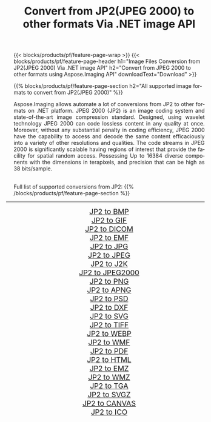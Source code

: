 ﻿---
title: Convert from JP2(JPEG 2000) to other formats Via .NET image API 
weight: 3920
url: /net/conversion/from/jp2/ 
lang: en
langdirlevel: 2
locales: zh-hans,ja,it,ru,de,es,fr,nl,id,lt,pl,pt,vi,tr,ko,zh-hant,ar,hi,th,sv,cs,uk,he
description: Using Aspose.Imaging for .NET you can easily convert from JP2(JPEG 2000) to other formats
---

{{< blocks/products/pf/feature-page-wrap >}}
{{< blocks/products/pf/feature-page-header h1="Image Files Conversion from JP2(JPEG 2000) Via .NET image API" h2="Convert from JPEG 2000 to other formats using Aspose.Imaging API" downloadText="Download" >}}


{{% blocks/products/pf/feature-page-section  h2="All supported image formats to convert from JP2(JPEG 2000)" %}}
<p align=justify>Aspose.Imaging allows automate a lot of conversions from JP2 to other formats on .NET platform. JPEG 2000 (JP2) is an image coding system and state-of-the-art image compression standard. Designed, using wavelet technology JPEG 2000 can code lossless content in any quality at once. Moreover, without any substantial penalty in coding efficiency, JPEG 2000 have the capability to access and decode the same content efficaciously into a variety of other resolutions and qualities. The code streams in JPEG 2000 is significantly scalable having regions of interest that provide the facility for spatial random access. Possessing Up to 16384 diverse components with the dimensions in terapixels, and precision that can be high as 38 bits/sample.</p>
<br/>
Full list of supported conversions from JP2:
{{% /blocks/products/pf/feature-page-section %}}
<div class="container-fluid productfamilypage bg-gray">
    <div class="convertypes bg-gray agp-content section">
        <div class="container">
		<hr style="margin-left:-20px;"/>
		<div class="row other-converters" style="gap: 10px;font-size: 19px;text-align:center;">
		    <div class='col-md-2 other-converter remove-lp remove-rp'><a href="/imaging/net/conversion/jp2-to-bmp/" style="padding:15px;">JP2 to BMP</a></div><div class='col-md-2 other-converter remove-lp remove-rp'><a href="/imaging/net/conversion/jp2-to-gif/" style="padding:15px;">JP2 to GIF</a></div><div class='col-md-2 other-converter remove-lp remove-rp'><a href="/imaging/net/conversion/jp2-to-dicom/" style="padding:15px;">JP2 to DICOM</a></div><div class='col-md-2 other-converter remove-lp remove-rp'><a href="/imaging/net/conversion/jp2-to-emf/" style="padding:15px;">JP2 to EMF</a></div><div class='col-md-2 other-converter remove-lp remove-rp'><a href="/imaging/net/conversion/jp2-to-jpg/" style="padding:15px;">JP2 to JPG</a></div><div class='col-md-2 other-converter remove-lp remove-rp'><a href="/imaging/net/conversion/jp2-to-jpeg/" style="padding:15px;">JP2 to JPEG</a></div><div class='col-md-2 other-converter remove-lp remove-rp'><a href="/imaging/net/conversion/jp2-to-j2k/" style="padding:15px;">JP2 to J2K</a></div><div class='col-md-2 other-converter remove-lp remove-rp'><a href="/imaging/net/conversion/jp2-to-jpeg2000/" style="padding:15px;">JP2 to JPEG2000</a></div><div class='col-md-2 other-converter remove-lp remove-rp'><a href="/imaging/net/conversion/jp2-to-png/" style="padding:15px;">JP2 to PNG</a></div><div class='col-md-2 other-converter remove-lp remove-rp'><a href="/imaging/net/conversion/jp2-to-apng/" style="padding:15px;">JP2 to APNG</a></div><div class='col-md-2 other-converter remove-lp remove-rp'><a href="/imaging/net/conversion/jp2-to-psd/" style="padding:15px;">JP2 to PSD</a></div><div class='col-md-2 other-converter remove-lp remove-rp'><a href="/imaging/net/conversion/jp2-to-dxf/" style="padding:15px;">JP2 to DXF</a></div><div class='col-md-2 other-converter remove-lp remove-rp'><a href="/imaging/net/conversion/jp2-to-svg/" style="padding:15px;">JP2 to SVG</a></div><div class='col-md-2 other-converter remove-lp remove-rp'><a href="/imaging/net/conversion/jp2-to-tiff/" style="padding:15px;">JP2 to TIFF</a></div><div class='col-md-2 other-converter remove-lp remove-rp'><a href="/imaging/net/conversion/jp2-to-webp/" style="padding:15px;">JP2 to WEBP</a></div><div class='col-md-2 other-converter remove-lp remove-rp'><a href="/imaging/net/conversion/jp2-to-wmf/" style="padding:15px;">JP2 to WMF</a></div><div class='col-md-2 other-converter remove-lp remove-rp'><a href="/imaging/net/conversion/jp2-to-pdf/" style="padding:15px;">JP2 to PDF</a></div><div class='col-md-2 other-converter remove-lp remove-rp'><a href="/imaging/net/conversion/jp2-to-html/" style="padding:15px;">JP2 to HTML</a></div><div class='col-md-2 other-converter remove-lp remove-rp'><a href="/imaging/net/conversion/jp2-to-emz/" style="padding:15px;">JP2 to EMZ</a></div><div class='col-md-2 other-converter remove-lp remove-rp'><a href="/imaging/net/conversion/jp2-to-wmz/" style="padding:15px;">JP2 to WMZ</a></div><div class='col-md-2 other-converter remove-lp remove-rp'><a href="/imaging/net/conversion/jp2-to-tga/" style="padding:15px;">JP2 to TGA</a></div><div class='col-md-2 other-converter remove-lp remove-rp'><a href="/imaging/net/conversion/jp2-to-svgz/" style="padding:15px;">JP2 to SVGZ</a></div><div class='col-md-2 other-converter remove-lp remove-rp'><a href="/imaging/net/conversion/jp2-to-canvas/" style="padding:15px;">JP2 to CANVAS</a></div><div class='col-md-2 other-converter remove-lp remove-rp'><a href="/imaging/net/conversion/jp2-to-ico/" style="padding:15px;">JP2 to ICO</a></div>
                </div>
        </div>
    </div>
</div>
<br/>

